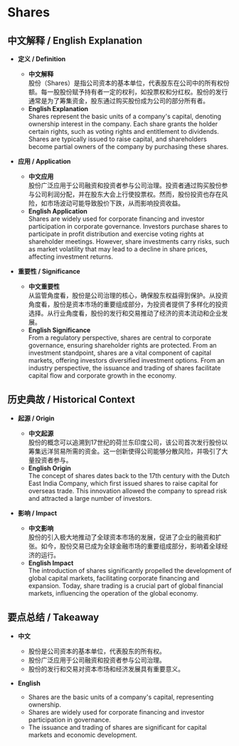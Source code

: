 # Shares

## 中文解释 / English Explanation

* **定义 / Definition**  
  - **中文解释**  
    股份（Shares）是指公司资本的基本单位，代表股东在公司中的所有权份额。每一股股份赋予持有者一定的权利，如投票权和分红权。股份的发行通常是为了筹集资金，股东通过购买股份成为公司的部分所有者。  
  - **English Explanation**  
    Shares represent the basic units of a company's capital, denoting ownership interest in the company. Each share grants the holder certain rights, such as voting rights and entitlement to dividends. Shares are typically issued to raise capital, and shareholders become partial owners of the company by purchasing these shares.

* **应用 / Application**  
  - **中文应用**  
    股份广泛应用于公司融资和投资者参与公司治理。投资者通过购买股份参与公司利润分配，并在股东大会上行使投票权。然而，股份投资也存在风险，如市场波动可能导致股价下跌，从而影响投资收益。  
  - **English Application**  
    Shares are widely used for corporate financing and investor participation in corporate governance. Investors purchase shares to participate in profit distribution and exercise voting rights at shareholder meetings. However, share investments carry risks, such as market volatility that may lead to a decline in share prices, affecting investment returns.

* **重要性 / Significance**  
  - **中文重要性**  
    从监管角度看，股份是公司治理的核心，确保股东权益得到保护。从投资角度看，股份是资本市场的重要组成部分，为投资者提供了多样化的投资选择。从行业角度看，股份的发行和交易推动了经济的资本流动和企业发展。  
  - **English Significance**  
    From a regulatory perspective, shares are central to corporate governance, ensuring shareholder rights are protected. From an investment standpoint, shares are a vital component of capital markets, offering investors diversified investment options. From an industry perspective, the issuance and trading of shares facilitate capital flow and corporate growth in the economy.

## 历史典故 / Historical Context

* **起源 / Origin**  
  - **中文起源**  
    股份的概念可以追溯到17世纪的荷兰东印度公司，该公司首次发行股份以筹集远洋贸易所需的资金。这一创新使得公司能够分散风险，并吸引了大量投资者参与。  
  - **English Origin**  
    The concept of shares dates back to the 17th century with the Dutch East India Company, which first issued shares to raise capital for overseas trade. This innovation allowed the company to spread risk and attracted a large number of investors.

* **影响 / Impact**  
  - **中文影响**  
    股份的引入极大地推动了全球资本市场的发展，促进了企业的融资和扩张。如今，股份交易已成为全球金融市场的重要组成部分，影响着全球经济的运行。  
  - **English Impact**  
    The introduction of shares significantly propelled the development of global capital markets, facilitating corporate financing and expansion. Today, share trading is a crucial part of global financial markets, influencing the operation of the global economy.

## 要点总结 / Takeaway

* **中文**  
  - 股份是公司资本的基本单位，代表股东的所有权。  
  - 股份广泛应用于公司融资和投资者参与公司治理。  
  - 股份的发行和交易对资本市场和经济发展具有重要意义。

* **English**  
  - Shares are the basic units of a company's capital, representing ownership.  
  - Shares are widely used for corporate financing and investor participation in governance.  
  - The issuance and trading of shares are significant for capital markets and economic development.